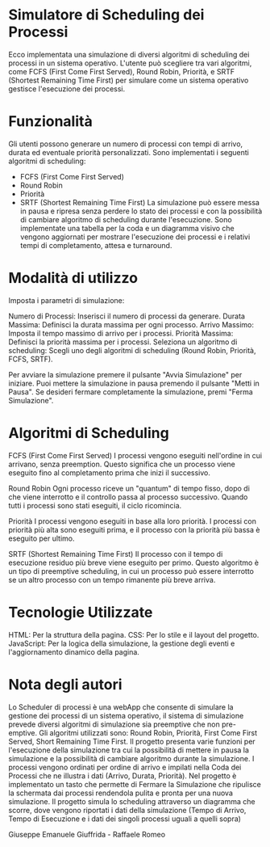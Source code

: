 # Simulatore di Scheduling dei Processi
Ecco implementata una simulazione di diversi algoritmi di scheduling dei processi in un sistema operativo. L'utente può scegliere tra vari algoritmi, come FCFS (First Come First Served), Round Robin, Priorità, e SRTF (Shortest Remaining Time First) per simulare come un sistema operativo gestisce l'esecuzione dei processi.

# Funzionalità
Gli utenti possono generare un numero di processi con tempi di arrivo, durata ed eventuale priorità personalizzati.
Sono implementati i seguenti algoritmi di scheduling:
- FCFS (First Come First Served)
- Round Robin
- Priorità
- SRTF (Shortest Remaining Time First)
La simulazione può essere messa in pausa e ripresa senza perdere lo stato dei processi e con la possibilità di cambiare algoritmo di scheduling durante l'esecuzione.
Sono implementate una tabella per la coda e un diagramma visivo che vengono aggiornati per mostrare l'esecuzione dei processi e i relativi tempi di completamento, attesa e turnaround.

# Modalità di utilizzo
Imposta i parametri di simulazione:

Numero di Processi: Inserisci il numero di processi da generare.
Durata Massima: Definisci la durata massima per ogni processo.
Arrivo Massimo: Imposta il tempo massimo di arrivo per i processi.
Priorità Massima: Definisci la priorità massima per i processi.
Seleziona un algoritmo di scheduling: Scegli uno degli algoritmi di scheduling (Round Robin, Priorità, FCFS, SRTF).

Per avviare la simulazione premere il pulsante "Avvia Simulazione" per iniziare.
Puoi mettere la simulazione in pausa premendo il pulsante "Metti in Pausa".
Se desideri fermare completamente la simulazione, premi "Ferma Simulazione".

# Algoritmi di Scheduling

FCFS (First Come First Served)
I processi vengono eseguiti nell'ordine in cui arrivano, senza preemption. Questo significa che un processo viene eseguito fino al completamento prima che inizi il successivo.

Round Robin
Ogni processo riceve un "quantum" di tempo fisso, dopo di che viene interrotto e il controllo passa al processo successivo. Quando tutti i processi sono stati eseguiti, il ciclo ricomincia.

Priorità
I processi vengono eseguiti in base alla loro priorità. I processi con priorità più alta sono eseguiti prima, e il processo con la priorità più bassa è eseguito per ultimo.

SRTF (Shortest Remaining Time First)
Il processo con il tempo di esecuzione residuo più breve viene eseguito per primo. Questo algoritmo è un tipo di preemptive scheduling, in cui un processo può essere interrotto se un altro processo con un tempo rimanente più breve arriva.

# Tecnologie Utilizzate
HTML: Per la struttura della pagina.
CSS: Per lo stile e il layout del progetto.
JavaScript: Per la logica della simulazione, la gestione degli eventi e l'aggiornamento dinamico della pagina.

# Nota degli autori
Lo Scheduler di processi è una webApp che consente di simulare la gestione dei processi di un sistema operativo, il sistema di simulazione prevede diversi algoritmi di simulazione sia preemptive che non pre-emptive. Gli algoritmi utilizzati sono: Round Robin, Priorità, First Come First Served, Short Remaining Time First. Il progetto presenta varie funzioni per l'esecuzione della simulazione tra cui la possibilità di mettere in pausa la simulazione e la possibilità di cambiare algoritmo durante la simulazione. I processi vengono ordinati per ordine di arrivo e impilati nella Coda dei Processi che ne illustra i dati (Arrivo, Durata, Priorità). Nel progetto è implementato un tasto che permette di Fermare la Simulazione che ripulisce la schermata dai processi rendendola pulita e pronta per una nuova simulazione. Il progetto simula lo scheduling attraverso un diagramma che scorre, dove vengono riportati i dati della simulazione (Tempo di Arrivo, Tempo di Esecuzione e i dati dei singoli processi uguali a quelli sopra)

Giuseppe Emanuele Giuffrida - Raffaele Romeo

